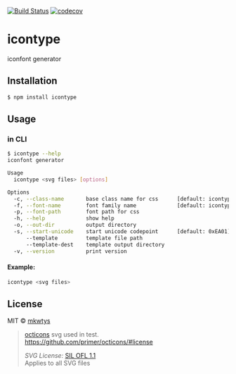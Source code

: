 [![Build Status](https://travis-ci.org/mkwtys/icontype.svg?branch=master)](https://travis-ci.org/mkwtys/icontype)
[![codecov](https://codecov.io/gh/mkwtys/icontype/branch/master/graph/badge.svg)](https://codecov.io/gh/mkwtys/icontype)

# icontype

iconfont generator

## Installation

```sh
$ npm install icontype
```

## Usage

### in CLI

```sh
$ icontype --help
iconfont generator

Usage
  icontype <svg files> [options]

Options
  -c, --class-name       base class name for css      [default: icontype]
  -f, --font-name        font family name             [default: icontype]
  -p, --font-path        font path for css
  -h, --help             show help
  -o, --out-dir          output directory
  -s, --start-unicode    start unicode codepoint      [default: 0xEA01]
      --template         template file path
      --template-dest    template output directory
  -v, --version          print version
```

#### Example:

```sh
icontype <svg files>
```

## License

MIT © [mkwtys](https://github.com/mkwtys)


> [octicons](https://github.com/primer/octicons/) svg used in test.  
> https://github.com/primer/octicons/#license
>
> _SVG License:_ [SIL OFL 1.1](http://scripts.sil.org/OFL)  
> Applies to all SVG files
